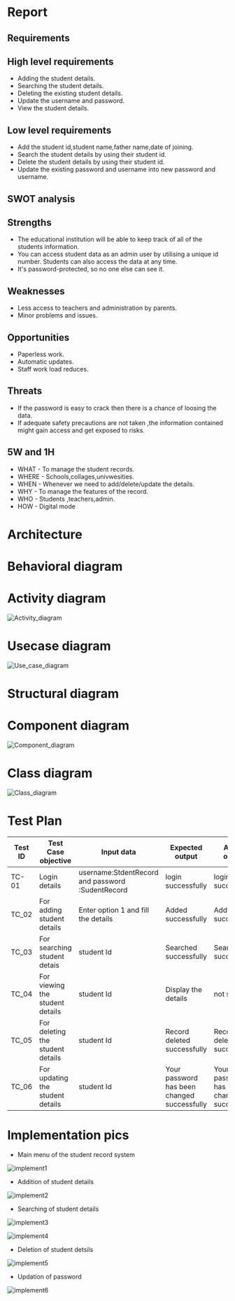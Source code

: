 # Report

## Requirements


  ## High level requirements

   * Adding the student details.
   * Searching the student details.
   * Deleting the existing student details.
   * Update the username and password.
   * View the student details.
  
  ## Low level requirements

   * Add the student id,student name,father name,date of joining. 
   * Search the student details by using their student id.
   * Delete the student details by using their student id.
   * Update the existing password and username into new password and username.



  
 ## SWOT analysis

   ## Strengths
   * The educational institution will be able to keep track of all of the students information.
   * You can access student data as an admin user by utilising a unique id number. Students can also access the data at any time.
   * It's password-protected, so no one else can see it.
   
   ##  Weaknesses
   * Less access to teachers and administration by parents.
   * Minor problems and issues.

   ## Opportunities
   * Paperless work. 
   * Automatic updates. 
   * Staff work load reduces.

   ## Threats
   * If the password is easy to crack then there is a chance of loosing the data.
   * If adequate safety precautions are not taken ,the information contained might gain access and get exposed to risks.  
   


## 5W and 1H

   * WHAT - To manage the student records.
   * WHERE - Schools,collages,univwesities.
   * WHEN - Whenever we need to add/delete/update the details.
   * WHY - To manage the features of the record.
   * WHO - Students ,teachers,admin.
   * HOW - Digital mode



# Architecture


# Behavioral diagram

   # Activity diagram
   
   ![Activity_diagram](https://user-images.githubusercontent.com/46968025/152696734-0ea47469-01c6-4acf-9c7f-202c6311438e.jpeg)
   
   
   # Usecase diagram
   
   ![Use_case_diagram](https://user-images.githubusercontent.com/46968025/152696741-e23bcb49-a6e2-4fcd-a7b8-de5c775e4b38.jpeg)
   
   
   
   # Structural diagram
    
   # Component diagram
   
   ![Component_diagram](https://user-images.githubusercontent.com/46968025/152696992-116504b2-204d-4c70-9108-63f951cf6b0e.jpeg)
   
   
   
   # Class diagram
   
   
   ![Class_diagram](https://user-images.githubusercontent.com/46968025/152696995-53df3efb-2218-4726-ad16-859442d7396d.jpeg)




   # Test Plan
   
   
|Test ID   |Test Case objective  |Input data   |Expected output   |Actual  output|
|----------|---------------------|-------------|------------------|---------------|
|TC-01     |Login details        |username:StdentRecord  and password :SudentRecord|login successfully|login successfully|
|TC_02   |For adding student details|Enter option 1 and fill the details|Added successfully|Added successfully|
|TC_03   |For searching student detais|student Id  |Searched successfully|Searched successfully|
|TC_04|For viewing the student details |student Id |Display the details|not showing|
|TC_05|For deleting the student details|student Id |Record deleted successfully|Record deleted successfully|
|TC_06|For updating the student details|student Id |Your password has been changed successfully|Your password has been changed successfully|


# Implementation pics
* Main menu of the student record system 

![implement1](https://user-images.githubusercontent.com/46968025/153712372-f319972a-430c-4d6f-8843-7ec1629fd497.PNG)


* Addition of student details

![implement2](https://user-images.githubusercontent.com/46968025/153712377-63b85a46-be0a-440b-b3f4-2c66304a1ce5.PNG)


* Searching of student details

![implement3](https://user-images.githubusercontent.com/46968025/153712388-582e94c5-564d-4971-a87c-3805d5fdcdc6.PNG)

![implement4](https://user-images.githubusercontent.com/46968025/153712390-d60dec64-b8bb-44c0-9934-2a6a469ceebb.PNG)


* Deletion of student detsils

![implement5](https://user-images.githubusercontent.com/46968025/153712395-54ececa4-0468-42bb-a9ae-d486ac8d73d0.PNG)


* Updation of password

![implement6](https://user-images.githubusercontent.com/46968025/153712403-3e4453ca-cc2e-4b34-a10f-386c23137db0.PNG)


